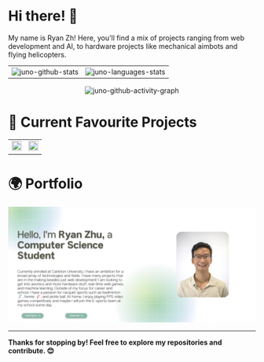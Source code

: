 # Hi there! 👋

My name is Ryan Zh! Here, you'll find a mix of projects ranging from web development and AI, to hardware projects like mechanical aimbots and flying helicopters.

<div align="center">
  <table>
    <tr>
      <td>
        <img align="center" src="https://github-readme-stats.vercel.app/api?username=Juno9170&show=prs_merged&theme=catppuccin_latte&show_icons=true" alt="juno-github-stats" />
      </td>
      <td align="center" vertical-align="middle">
          <img align="center" src="https://github-readme-stats.vercel.app/api/top-langs/?username=Juno9170&layout=donut&theme=catppuccin_latte" alt="juno-languages-stats" />
      </td>
    </tr>
  </table>
</div>
<div align="center">
      <img align="center" src="https://github-readme-activity-graph.vercel.app/graph?username=Juno9170&theme=vue&days=20&height=300" alt="juno-github-activity-graph" />
</div>

# 🌟 Current Favourite Projects
<div align="center">
  <table>
    <tr>
      <td>
        <img src="https://github-readme-stats.vercel.app/api/pin/?username=Juno9170&repo=Sixth-Sense" style="width: 100%; height: 100%; object-fit: cover;">
      </td>
      <td align="center" vertical-align="middle">
        <a href="https://github.com/Whiplash-Robotics/Whiplash-Aimbot">
              <img src="https://github-readme-stats.vercel.app/api/pin/?username=Whiplash-Robotics&repo=Whiplash-Aimbot" style="width: 100%; height: 100%; object-fit: cover;"/>
          </a>
      </td>
    </tr>
  </table>
</div>

# 🌍 Portfolio

[<img width="1467" alt="image" src="./assets/portfolio.png" />](https://ryanzhu.dev)

---

**Thanks for stopping by! Feel free to explore my repositories and contribute. 😊**
